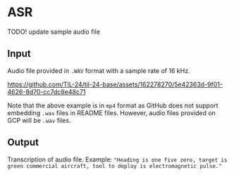 # ASR

TODO! update sample audio file

## Input

Audio file provided in `.WAV` format with a sample rate of 16 kHz.

https://github.com/TIL-24/til-24-base/assets/162278270/5e42363d-9f01-4626-8d70-cc7dc8e48c71

Note that the above example is in `mp4` format as GitHub does not support embedding `.wav` files in README files. However, audio files provided on GCP will be `.wav` files.

## Output

Transcription of audio file. Example: `"Heading is one five zero, target is green commercial aircraft, tool to deploy is electromagnetic pulse."`
